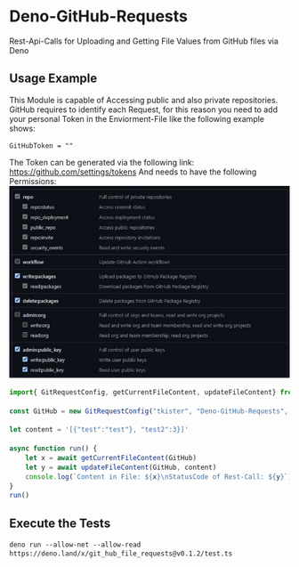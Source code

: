 # Deno-GitHub-Requests
Rest-Api-Calls for Uploading and Getting File Values from GitHub files via Deno

## Usage Example

This Module is capable of Accessing public and also private repositories. GitHub requires to identify each Request, for this reason you need to add your personal Token in the Enviorment-File like the following example shows:
```env
GitHubToken = ""
```
The Token can be generated via the following link: https://github.com/settings/tokens
And needs to have the following Permissions:
![Image of the required Permission](https://github.com/tkister/Deno-GitHub-Requests/blob/main/ReadMe.jpg?raw=true)
```ts
import{ GitRequestConfig, getCurrentFileContent, updateFileContent} from "https://deno.land/x/git_hub_file_requests@v0.1.2/mod.ts";

const GitHub = new GitRequestConfig("tkister", "Deno-GitHub-Requests", "test.json")

let content = '[{"test":"test"}, "test2":3}]'

async function run() {
    let x = await getCurrentFileContent(GitHub)
    let y = await updateFileContent(GitHub, content)
    console.log(`Content in File: ${x}\nStatusCode of Rest-Call: ${y}`)
}
run()
```

  
## Execute the Tests

```
deno run --allow-net --allow-read https://deno.land/x/git_hub_file_requests@v0.1.2/test.ts
```
   
   
